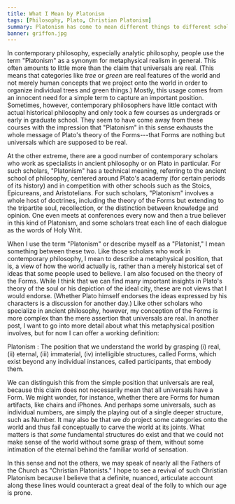```yaml
---
title: What I Mean by Platonism
tags: [Philosophy, Plato, Christian Platonism]
summary: Platonism has come to mean different things to different scholars.  When I call myself a Platonist, I mean that I believe in the Forms, that I believe in real, eternal, immaterial, intelligible structures beyond the world of sense.
banner: griffon.jpg
---
```


In contemporary philosophy, especially analytic philosophy, people use the term "Platonism" as a synonym for metaphysical realism in general.  This often amounts to little more than the claim that universals are real.  (This means that categories like *tree* or *green* are real features of the world and not merely human concepts that we project onto the world in order to organize individual trees and green things.)  Mostly, this usage comes from an innocent need for a simple term to capture an important position.  Sometimes, however, contemporary philosophers have little contact with actual historical philosophy and only took a few courses as undergrads or early in graduate school.  They seem to have come away from these courses with the impression that "Platonism" in this sense exhausts the whole message of Plato's theory of the Forms---that Forms are nothing but universals which are supposed to be real.

At the other extreme, there are a good number of contemporary scholars who work as specialists in ancient philosophy or on Plato in particular.  For such scholars, "Platonism" has a technical meaning, referring to the ancient school of philosophy, centered around Plato's academy (for certain periods of its history) and in competition with other schools such as the Stoics, Epicureans, and Aristotelians.  For such scholars, "Platonism" involves a whole host of doctrines, including the theory of the Forms but extending to the tripartite soul, recollection, or the distinction between knowledge and opinion.  One even meets at conferences every now and then a true believer in this kind of Platonism, and some scholars treat each line of each dialogue as the words of Holy Writ.

When I use the term "Platonism" or describe myself as a "Platonist," I mean something between these two.  Like those scholars who work in contemporary philosophy, I mean to describe a metaphysical position, that is, a view of how the world actually is, rather than a merely historical set of ideas that some people used to believe.  I am also focused on the theory of the Forms.  While I think that we can find many important insights in Plato's theory of the soul or his depiction of the ideal city, these are not views that I would endorse.  (Whether Plato himself endorses the ideas expressed by his characters is a discussion for another day.)  Like other scholars who specialize in ancient philosophy, however, my conception of the Forms is more complex than the mere assertion that universals are real.  In another post, I want to go into more detail about what this metaphysical position involves, but for now I can offer a working definition:

Platonism
:    The position that we understand the world by grasping (i) real, (ii) eternal, (iii) immaterial, (iv) intelligible structures, called Forms, which exist beyond any individual instances, called participants, that embody them.

We can distinguish this from the simple position that universals are real, because this claim does not necessarily mean that all universals have a Form.  We might wonder, for instance, whether there are Forms for human artifacts, like chairs and iPhones.  And perhaps some universals, such as individual numbers, are simply the playing out of a single deeper structure, such as Number.  It may also be that we *do* project some categories onto the world and thus fail conceptually to carve the world at its joints.  What matters is that *some* fundamental structures do exist and that we could not make sense of the world without some grasp of them, without some intimation of the eternal behind the familiar world of sensation.

In this sense and not the others, we may speak of nearly all the Fathers of the Church as "Christian Platonists."  I hope to see a revival of such Christian Platonism because I believe that a definite, nuanced, articulate account along these lines would counteract a great deal of the folly to which our age is prone.